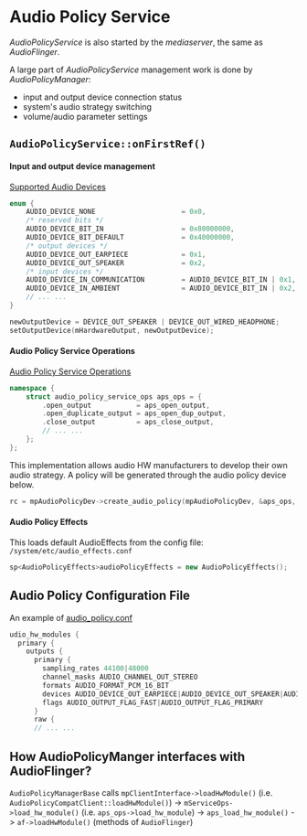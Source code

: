 # Audio Policy Service

*AudioPolicyService* is also started by the *mediaserver*, the same as *AudioFlinger*.

A large part of *AudioPolicyService* management work is done by *AudioPolicyManager*:
+ input and output device connection status
+ system's audio strategy switching
+ volume/audio parameter settings

## `AudioPolicyService::onFirstRef()`

#### Input and output device management

[Supported Audio Devices](https://android.googlesource.com/platform/system/media/+/android-6.0.1_r81/audio/include/system/audio.h#578)

```c++
enum {
    AUDIO_DEVICE_NONE                     = 0x0,
    /* reserved bits */
    AUDIO_DEVICE_BIT_IN                   = 0x80000000,
    AUDIO_DEVICE_BIT_DEFAULT              = 0x40000000,
    /* output devices */
    AUDIO_DEVICE_OUT_EARPIECE             = 0x1,
    AUDIO_DEVICE_OUT_SPEAKER              = 0x2,
    /* input devices */
    AUDIO_DEVICE_IN_COMMUNICATION         = AUDIO_DEVICE_BIT_IN | 0x1,
    AUDIO_DEVICE_IN_AMBIENT               = AUDIO_DEVICE_BIT_IN | 0x2,
    // ... ...
}

newOutputDevice = DEVICE_OUT_SPEAKER | DEVICE_OUT_WIRED_HEADPHONE;
setOutputDevice(mHardwareOutput, newOutputDevice);
```

#### Audio Policy Service Operations

[Audio Policy Service Operations](https://android.googlesource.com/platform/frameworks/av/+/android-6.0.1_r81/services/audiopolicy/service/AudioPolicyService.cpp#1127)

```c++
namespace {
    struct audio_policy_service_ops aps_ops = {
        .open_output           = aps_open_output,
        .open_duplicate_output = aps_open_dup_output,
        .close_output          = aps_close_output,
        // ... ...
    };
};
```

This implementation allows audio HW manufacturers to develop their own audio strategy. A policy will be generated through the audio policy device below.

```c++
rc = mpAudioPolicyDev->create_audio_policy(mpAudioPolicyDev, &aps_ops, this, &mpAudioPolicy);
```

#### Audio Policy Effects

This loads default AudioEffects from the config file: `/system/etc/audio_effects.conf`

```c++
sp<AudioPolicyEffects>audioPolicyEffects = new AudioPolicyEffects();
```

## Audio Policy Configuration File

An example of [audio_policy.conf](https://android.googlesource.com/device/lge/bullhead/+/android-6.0.1_r81/audio_policy.conf)

```c++
udio_hw_modules {
  primary {
    outputs {
      primary {
        sampling_rates 44100|48000
        channel_masks AUDIO_CHANNEL_OUT_STEREO
        formats AUDIO_FORMAT_PCM_16_BIT
        devices AUDIO_DEVICE_OUT_EARPIECE|AUDIO_DEVICE_OUT_SPEAKER|AUDIO_DEVICE_OUT_WIRED_HEADSET|AUDIO_DEVICE_OUT_WIRED_HEADPHONE|AUDIO_DEVICE_OUT_LINE|AUDIO_DEVICE_OUT_ALL_SCO
        flags AUDIO_OUTPUT_FLAG_FAST|AUDIO_OUTPUT_FLAG_PRIMARY
      }
      raw {
      // ... ...
```

## How AudioPolicyManger interfaces with AudioFlinger?

`AudioPolicyManagerBase` calls `mpClientInterface->loadHwModule()` (i.e. `AudioPolicyCompatClient::loadHwModule()`) -> `mServiceOps->load_hw_module()` (i.e. `aps_ops->load_hw_module`) -> `aps_load_hw_module()` -> `af->loadHwModule()` (methods of `AudioFlinger`)
